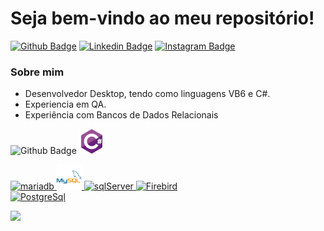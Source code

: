 # Seja bem-vindo ao meu repositório!

[![Github Badge](https://img.shields.io/badge/-Github-000?style=flat-square&logo=Github&logoColor=white&link=https://github.com/andrelsehnem)](https://github.com/andrelsehnem)
[![Linkedin Badge](https://img.shields.io/badge/-LinkedIn-blue?style=flat-square&logo=Linkedin&logoColor=white&link=https://www.linkedin.com/in/andré-luis-sehnem-94033194/)](https://www.linkedin.com/in/andré-luis-sehnem-94033194/)
[![Instagram Badge](https://img.shields.io/badge/Instagram-E4405F?style=for-the-badge&logo=instagram&logoColor=white&link=https://www.instagram.com/andrelsehnem)](https://www.instagram.com/andrelsehnem)


### Sobre mim
- Desenvolvedor Desktop, tendo como linguagens VB6 e C#.
- Experiencia em QA.
- Experiência com Bancos de Dados Relacionais

![Github Badge](https://img.shields.io/badge/-VB6-orange)
<a href="https://www.w3schools.com/cs/" target="_blank" rel="noreferrer"> <img src="https://raw.githubusercontent.com/devicons/devicon/master/icons/csharp/csharp-original.svg" alt="csharp" width="40" height="40"/> </a>


<a href="https://mariadb.org/" target="_blank" rel="noreferrer"> <img src="https://www.vectorlogo.zone/logos/mariadb/mariadb-icon.svg" alt="mariadb" width="40" height="40"/> </a> 
<a href="https://www.mysql.com/" target="_blank" rel="noreferrer"> <img src="https://raw.githubusercontent.com/devicons/devicon/master/icons/mysql/mysql-original-wordmark.svg" alt="mysql" width="40" height="40"/>
<a href="" target="_blank" rel="noreferrer"> <img src="https://cdn-icons-png.flaticon.com/512/5968/5968364.png" alt="sqlServer" width="40" height="40"/> 
<a href="" target="_blank" rel="noreferrer"> <img src="https://upload.wikimedia.org/wikipedia/commons/thumb/8/8e/Firebird_logo.svg/353px-Firebird_logo.svg.png" alt="Firebird" width="40" height="40"/>  
<a href="" target="_blank" rel="noreferrer"> <img src="https://www.vectorlogo.zone/logos/postgresql/postgresql-icon.svg" alt="PostgreSql" width="40" height="40"/> 


![](http://github-profile-summary-cards.vercel.app/api/cards/most-commit-language?username=andrelsehnem&theme=github_dark)


<!--
**andrelsehnem/andrelsehnem** is a ✨ _special_ ✨ repository because its `README.md` (this file) appears on your GitHub profile.

Here are some ideas to get you started:

- 🔭 I’m currently working on ...
- 🌱 I’m currently learning ...
- 👯 I’m looking to collaborate on ...
- 🤔 I’m looking for help with ...
- 💬 Ask me about ...
- 📫 How to reach me: ...
- 😄 Pronouns: ...
- ⚡ Fun fact: ...
-->
